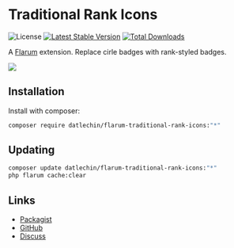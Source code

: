 # Traditional Rank Icons

![License](https://img.shields.io/badge/license-MIT-blue.svg) [![Latest Stable Version](https://img.shields.io/packagist/v/datlechin/flarum-traditional-rank-icons.svg)](https://packagist.org/packages/datlechin/flarum-traditional-rank-icons) [![Total Downloads](https://img.shields.io/packagist/dt/datlechin/flarum-traditional-rank-icons.svg)](https://packagist.org/packages/datlechin/flarum-traditional-rank-icons)

A [Flarum](http://flarum.org) extension. Replace cirle badges with rank-styled badges.

![](https://i.imgur.com/FB2yxZH.png)

## Installation

Install with composer:

```sh
composer require datlechin/flarum-traditional-rank-icons:"*"
```

## Updating

```sh
composer update datlechin/flarum-traditional-rank-icons:"*"
php flarum cache:clear
```

## Links

- [Packagist](https://packagist.org/packages/datlechin/flarum-traditional-rank-icons)
- [GitHub](https://github.com/datlechin/flarum-traditional-rank-icons)
- [Discuss](https://discuss.flarum.org/d/29978)
